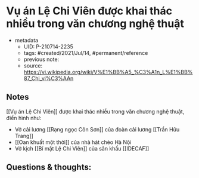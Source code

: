 ---
---

# Vụ án Lệ Chi Viên được khai thác nhiều trong văn chương nghệ thuật

- metadata
	- UID: P-210714-2235
	- tags: #created/2021/Jul/14, #permanent/reference
	- previous note: 
	- source: https://vi.wikipedia.org/wiki/V%E1%BB%A5_%C3%A1n_L%E1%BB%87_Chi_vi%C3%AAn

## Notes
[[Vụ án Lệ Chi Viên]] được khai thác nhiều trong văn chương nghệ thuật, điển hình như:
- Vở cải lương [[Rạng ngọc Côn Sơn]] của đoàn cải lương [[Trần Hữu Trang]]
- [[Oan khuất một thời]] của nhà hát chèo Hà Nội
- Vở kịch [[Bí mật Lệ Chi Viên]] của sân khấu [[IDECAF]]

## Questions & thoughts:

